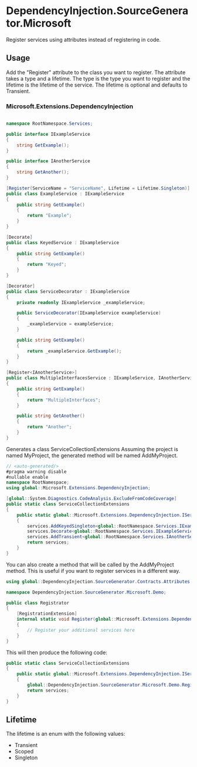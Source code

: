 # DependencyInjection.SourceGenerator.Microsoft
Register services using attributes instead of registering in code.

## Usage
Add the "Register" attribute to the class you want to register. The attribute takes a type and a lifetime. The type is the type you want to register and the lifetime is the lifetime of the service. The lifetime is optional and defaults to Transient.

### Microsoft.Extensions.DependencyInjection

```csharp

namespace RootNamespace.Services;

public interface IExampleService
{
	string GetExample();
}

public interface IAnotherService
{
	string GetAnother();
}

[Register(ServiceName = "ServiceName", Lifetime = Lifetime.Singleton)]
public class ExampleService : IExampleService
{
	public string GetExample()
	{
		return "Example";
	}
}

[Decorate]
public class KeyedService : IExampleService
{
	public string GetExample()
	{
		return "Keyed";
	}
}

[Decorator]
public class ServiceDecorator : IExampleService
{
	private readonly IExampleService _exampleService;

	public ServiceDecorator(IExampleService exampleService)
	{
		_exampleService = exampleService;
	}

	public string GetExample()
	{
		return _exampleService.GetExample();
	}
}

[Register<IAnotherService>]
public class MultipleInterfacesService : IExampleService, IAnotherService
{
	public string GetExample()
	{
		return "MultipleInterfaces";
	}

	public string GetAnother()
	{
		return "Another";
	}
}

```


Generates a class ServiceCollectionExtensions
Assuming the project is named MyProject, the generated method will be named AddMyProject.

```csharp
// <auto-generated/>
#pragma warning disable
#nullable enable
namespace RootNamespace;
using global::Microsoft.Extensions.DependencyInjection;

[global::System.Diagnostics.CodeAnalysis.ExcludeFromCodeCoverage]
public static class ServiceCollectionExtensions
{
    public static global::Microsoft.Extensions.DependencyInjection.IServiceCollection AddMyProject(this global::Microsoft.Extensions.DependencyInjection.IServiceCollection services)
    {
        services.AddKeyedSingleton<global::RootNamespace.Services.IExampleService, global::RootNamespace.Services.ExampleService>("ServiceName");
        services.Decorate<global::RootNamespace.Services.IExampleService, global::RootNamespace.Services.ServiceDecorator>();
        services.AddTransient<global::RootNamespace.Services.IAnotherService, global::RootNamespace.Services.MultipleInterfacesService>();
        return services;
    }
}
```

You can also create a method that will be called by the AddMyProject method. This is useful if you want to register services in a different way.

```csharp
using global::DependencyInjection.SourceGenerator.Contracts.Attributes;

namespace DependencyInjection.SourceGenerator.Microsoft.Demo;

public class Registrator
{
    [RegistrationExtension]
    internal static void Register(global::Microsoft.Extensions.DependencyInjection.IServiceCollection services)
    {
		// Register your additional services here
    }
}
```

This will then produce the following code:

```csharp
public static class ServiceCollectionExtensions
{
    public static global::Microsoft.Extensions.DependencyInjection.IServiceCollection AddTestProject(this global::Microsoft.Extensions.DependencyInjection.IServiceCollection services)
    {
        global::DependencyInjection.SourceGenerator.Microsoft.Demo.Registrator.Register(services);
        return services;
    }
}
```

## Lifetime
The lifetime is an enum with the following values:
- Transient
- Scoped
- Singleton